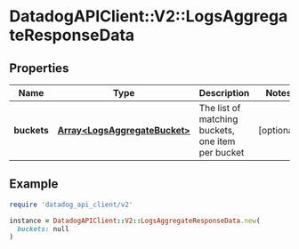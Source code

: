 # DatadogAPIClient::V2::LogsAggregateResponseData

## Properties

| Name | Type | Description | Notes |
| ---- | ---- | ----------- | ----- |
| **buckets** | [**Array&lt;LogsAggregateBucket&gt;**](LogsAggregateBucket.md) | The list of matching buckets, one item per bucket | [optional] |

## Example

```ruby
require 'datadog_api_client/v2'

instance = DatadogAPIClient::V2::LogsAggregateResponseData.new(
  buckets: null
)
```

